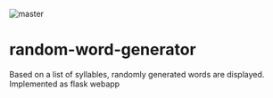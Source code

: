![master](https://github.com/basegpu/random-word-generator/actions/workflows/main.yml/badge.svg?branch=master)

# random-word-generator
Based on a list of syllables, randomly generated words are displayed. Implemented as flask webapp
